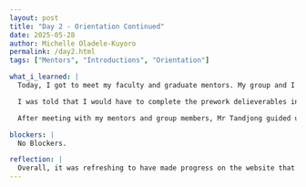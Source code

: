 ```yaml
---
layout: post
title: "Day 2 - Orientation Continued"
date: 2025-05-28
author: Michelle Oladele-Kuyoro
permalink: /day2.html
tags: ["Mentors", "Introductions", "Orientation"]

what_i_learned: |
  Today, I got to meet my faculty and graduate mentors. My group and I were separated into breakout rooms and met with our faculty mentor to be debriefed.

  I was told that I would have to complete the prework delieverables in the next two weeks in order to be able to understand what we would be doing over the next 8 weeks. My graduate mentor, Pelumi Abiodun, told me that I would have to study about deep learning and computer vision from Kaggle. 

  After meeting with my mentors and group members, Mr Tandjong guided us to continue making our website and taught us how to make blog posts and editing the remainder of our website.

blockers: |
  No Blockers.

reflection: |
  Overall, it was refreshing to have made progress on the website that we've been building together. I was also func to meet my faculty and graduate mentors that i will be working with for the remainder of the summer.
---
```

